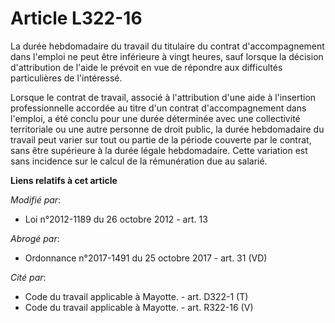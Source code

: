# Article L322-16

La durée hebdomadaire du travail du titulaire du contrat d'accompagnement dans l'emploi ne peut être inférieure à vingt
heures, sauf lorsque la décision d'attribution de l'aide le prévoit en vue de répondre aux difficultés particulières de
l'intéressé. 

Lorsque le contrat de travail, associé à l'attribution d'une aide à l'insertion professionnelle accordée au titre d'un
contrat d'accompagnement dans l'emploi, a été conclu pour une durée déterminée avec une collectivité territoriale ou une
autre personne de droit public, la durée hebdomadaire du travail peut varier sur tout ou partie de la période couverte par le
contrat, sans être supérieure à la durée légale hebdomadaire. Cette variation est sans incidence sur le calcul de la
rémunération due au salarié.

**Liens relatifs à cet article**

_Modifié par_:

  - Loi n°2012-1189 du 26 octobre 2012 - art. 13

_Abrogé par_:

  - Ordonnance n°2017-1491 du 25 octobre 2017 - art. 31 (VD)

_Cité par_:

  - Code du travail applicable à Mayotte. - art. D322-1 (T)
  - Code du travail applicable à Mayotte. - art. R322-16 (V)
